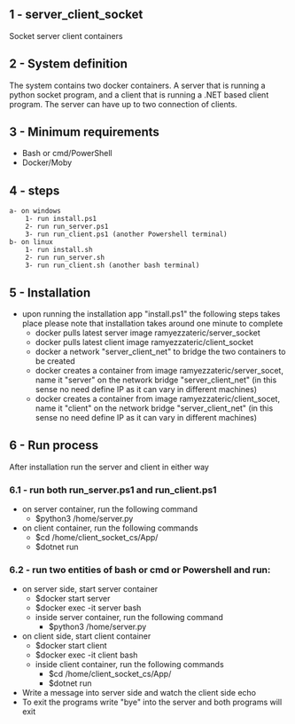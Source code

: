 ## 1 - server_client_socket
Socket server client containers

## 2 - System definition 
The system contains two docker containers. 
A server that is running a python socket program, and a client that is running a .NET based client program.
The server can have up to two connection of clients.  

## 3 - Minimum requirements
- Bash or cmd/PowerShell
- Docker/Moby

## 4 - steps
    a- on windows
        1- run install.ps1
        2- run run_server.ps1
        3- run run_client.ps1 (another Powershell terminal)
    b- on linux
        1- run install.sh
        2- run run_server.sh
        3- run run_client.sh (another bash terminal)

## 5 - Installation
- upon running the installation app "install.ps1" the following steps takes place
    please note that installation takes around one minute to complete
  - docker pulls latest server image ramyezzateric/server_socket
  - docker pulls latest client image ramyezzateric/client_socket
  - docker a network "server_client_net" to bridge the two containers to be created
  - docker creates a container from image ramyezzateric/server_socet, name it "server" on the network bridge "server_client_net" (in this sense no need define IP as it can vary in different machines)
  - docker creates a container from image ramyezzateric/client_socet, name it "client" on the network bridge "server_client_net" (in this sense no need define IP as it can vary in different machines)
## 6 - Run process
After installation run the server and client in either way
  ### 6.1 - run both run_server.ps1 and run_client.ps1
  - on server container, run the following command 
    - $python3 /home/server.py
  - on client container, run the following commands
    - $cd /home/client_socket_cs/App/
    - $dotnet run
  ### 6.2 - run two entities of bash or cmd or Powershell and run:
  - on server side, start server container
    - $docker start server
    - $docker exec -it server bash 
    - inside server container, run the following command 
      - $python3 /home/server.py
  - on client side, start client container
    - $docker start client
    - $docker exec -it client bash
    - inside client container, run the following commands
      - $cd /home/client_socket_cs/App/
      - $dotnet run
- Write a message into server side and watch the client side echo
- To exit the programs write "bye" into the server and both programs will exit
